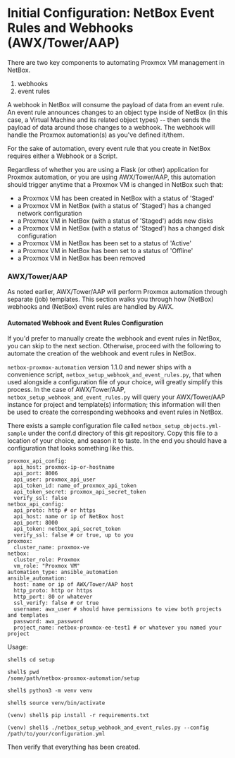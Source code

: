 # Initial Configuration: NetBox Event Rules and Webhooks (AWX/Tower/AAP)

There are two key components to automating Proxmox VM management in NetBox.

1. webhooks
2. event rules

A webhook in NetBox will consume the payload of data from an event rule.  An event rule announces changes to an object type inside of NetBox (in this case, a Virtual Machine and its related object types) -- then sends the payload of data around those changes to a webhook.  The webhook will handle the Proxmox automation(s) as you've defined it/them.

For the sake of automation, every event rule that you create in NetBox requires either a Webhook or a Script.

Regardless of whether you are using a Flask (or other) application for Proxmox automation, or you are using AWX/Tower/AAP, this automation should trigger anytime that a Proxmox VM is changed in NetBox such that:

- a Proxmox VM has been created in NetBox with a status of 'Staged'
- a Proxmox VM in NetBox (with a status of 'Staged') has a changed network configuration
- a Proxmox VM in NetBox (with a status of 'Staged') adds new disks
- a Proxmox VM in NetBox (with a status of 'Staged') has a changed disk configuration
- a Proxmox VM in NetBox has been set to a status of 'Active'
- a Proxmox VM in NetBox has been set to a status of 'Offline'
- a Proxmox VM in NetBox has been removed


### AWX/Tower/AAP

As noted earlier, AWX/Tower/AAP will perform Proxmox automation through separate (job) templates.  This section walks you through how (NetBox) webhooks and (NetBox) event rules are handled by AWX.

#### Automated Webhook and Event Rules Configuration

If you'd prefer to manually create the webhook and event rules in NetBox, you can skip to the next section.  Otherwise, proceed with the following to automate the creation of the webhook and event rules in NetBox.

`netbox-proxmox-automation` version 1.1.0 and newer ships with a convenience script, `netbox_setup_webhook_and_event_rules.py`, that when used alongside a configuration file of your choice, will greatly simplify this process.  In the case of AWX/Tower/AAP, `netbox_setup_webhook_and_event_rules.py` will query your AWX/Tower/AAP instance for project and template(s) information; this information will then be used to create the corresponding webhooks and event rules in NetBox.

There exists a sample configuration file called `netbox_setup_objects.yml-sample` under the conf.d directory of this git repository.  Copy this file to a location of your choice, and season it to taste.  In the end you should have a configuration that looks something like this.

```
proxmox_api_config:
  api_host: proxmox-ip-or-hostname
  api_port: 8006
  api_user: proxmox_api_user
  api_token_id: name_of_proxmox_api_token
  api_token_secret: proxmox_api_secret_token
  verify_ssl: false
netbox_api_config:
  api_proto: http # or https
  api_host: name or ip of NetBox host
  api_port: 8000
  api_token: netbox_api_secret_token
  verify_ssl: false # or true, up to you
proxmox:
  cluster_name: proxmox-ve
netbox:
  cluster_role: Proxmox
  vm_role: "Proxmox VM"
automation_type: ansible_automation
ansible_automation:
  host: name or ip of AWX/Tower/AAP host
  http_proto: http or https
  http_port: 80 or whatever
  ssl_verify: false # or true
  username: awx_user # should have permissions to view both projects and templates
  password: awx_password
  project_name: netbox-proxmox-ee-test1 # or whatever you named your project
```

Usage:

```
shell$ cd setup

shell$ pwd
/some/path/netbox-proxmox-automation/setup

shell$ python3 -m venv venv

shell$ source venv/bin/activate

(venv) shell$ pip install -r requirements.txt

(venv) shell$ ./netbox_setup_webhook_and_event_rules.py --config /path/to/your/configuration.yml
```

Then verify that everything has been created.
